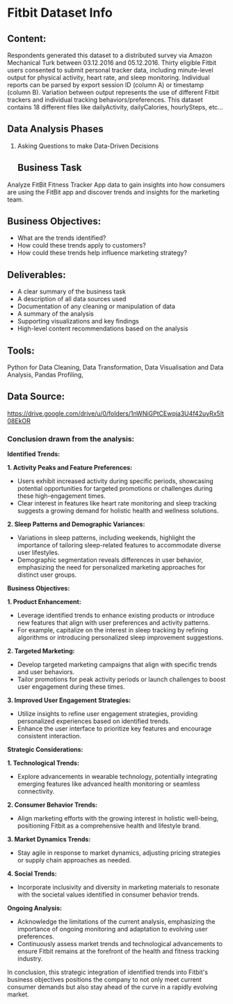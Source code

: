 # Fitbit Dataset Info
## Content:
Respondents generated this dataset to a distributed survey via Amazon Mechanical Turk between 03.12.2016 and 05.12.2016. Thirty eligible Fitbit users consented to submit personal tracker data, including minute-level output for physical activity, heart rate, and sleep monitoring. Individual reports can be parsed by export session ID (column A) or timestamp (column B). Variation between output represents the use of different Fitbit trackers and individual tracking behaviors/preferences. 
This dataset contains 18 different files like dailyActivity, dailyCalories, hourlySteps, etc…
## Data Analysis Phases
1. Asking Questions to make Data-Driven Decisions
   ## Business Task
Analyze FitBit Fitness Tracker App data to gain insights into how consumers are using the FitBit app and discover trends and insights for the marketing team.

## Business Objectives:
* What are the trends identified?
* How could these trends apply to customers?
* How could these trends help influence marketing strategy?

## Deliverables:
* A clear summary of the business task
* A description of all data sources used
* Documentation of any cleaning or manipulation of data
* A summary of the analysis
* Supporting visualizations and key findings
* High-level content recommendations based on the analysis

## Tools:
Python for Data Cleaning, Data Transformation, Data Visualisation and Data Analysis,
Pandas Profiling,

## Data Source:
https://drive.google.com/drive/u/0/folders/1nWNiGPtCEwpja3U4f42uyRx5lt08EkOR

### Conclusion drawn from the analysis:

**Identified Trends:**

**1. Activity Peaks and Feature Preferences:**
   - Users exhibit increased activity during specific periods, showcasing potential opportunities for targeted promotions or challenges during these high-engagement times.
   - Clear interest in features like heart rate monitoring and sleep tracking suggests a growing demand for holistic health and wellness solutions.

**2. Sleep Patterns and Demographic Variances:**
   - Variations in sleep patterns, including weekends, highlight the importance of tailoring sleep-related features to accommodate diverse user lifestyles.
   - Demographic segmentation reveals differences in user behavior, emphasizing the need for personalized marketing approaches for distinct user groups.

**Business Objectives:**

**1. Product Enhancement:**
   - Leverage identified trends to enhance existing products or introduce new features that align with user preferences and activity patterns.
   - For example, capitalize on the interest in sleep tracking by refining algorithms or introducing personalized sleep improvement suggestions.

**2. Targeted Marketing:**
   - Develop targeted marketing campaigns that align with specific trends and user behaviors.
   - Tailor promotions for peak activity periods or launch challenges to boost user engagement during these times.

**3. Improved User Engagement Strategies:**
   - Utilize insights to refine user engagement strategies, providing personalized experiences based on identified trends.
   - Enhance the user interface to prioritize key features and encourage consistent interaction.

**Strategic Considerations:**

**1. Technological Trends:**
   - Explore advancements in wearable technology, potentially integrating emerging features like advanced health monitoring or seamless connectivity.

**2. Consumer Behavior Trends:**
   - Align marketing efforts with the growing interest in holistic well-being, positioning Fitbit as a comprehensive health and lifestyle brand.

**3. Market Dynamics Trends:**
   - Stay agile in response to market dynamics, adjusting pricing strategies or supply chain approaches as needed.

**4. Social Trends:**
   - Incorporate inclusivity and diversity in marketing materials to resonate with the societal values identified in consumer behavior trends.

**Ongoing Analysis:**
   - Acknowledge the limitations of the current analysis, emphasizing the importance of ongoing monitoring and adaptation to evolving user preferences.
   - Continuously assess market trends and technological advancements to ensure Fitbit remains at the forefront of the health and fitness tracking industry.

In conclusion, this strategic integration of identified trends into Fitbit's business objectives positions the company to not only meet current consumer demands but also stay ahead of the curve in a rapidly evolving market.
